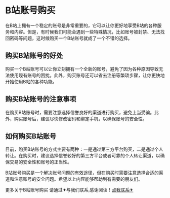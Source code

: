 # B站账号购买

在B站上拥有一个稳定的账号是非常重要的，它可以让你更好地享受B站的各种服务和内容。但是，有时候我们可能会遇到一些特殊情况，比如账号被封禁、无法找回密码等问题，这时候购买一个B站账号就成了一个不错的选择。

## 购买B站账号的好处

购买一个B站账号可以让你立刻拥有一个全新的账号，避免了因为各种原因导致无法使用现有账号的困扰。此外，购买账号还可以省去注册等繁琐步骤，让你更快地开始使用B站的各种功能。

## 购买B站账号的注意事项

在购买B站账号时，需要注意选择信誉良好的渠道进行购买，避免上当受骗。此外，购买账号后，建议尽快修改密码和绑定手机，以确保账号的安全性。

## 如何购买B站账号

目前，购买B站账号的方式主要有两种：一是通过第三方平台购买，二是通过个人转让。在购买时，建议选择信誉较好的第三方平台或者可靠的个人转让渠道，以确保交易的安全性和账号的正当性。

B站账号购买是一个解决账号问题的有效途径，但在购买时需要注意选择合适的渠道和注意账号的安全问题。希望以上内容能够帮助到有需要的朋友们。

更多关于B站账号购买 请通过✈与我们联系,感谢阅读！[点我联系✈](https://www.G208.com)